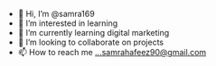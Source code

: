 - 👋 Hi, I’m @samra169
- 👀 I’m interested in learning 
- 🌱 I’m currently learning digital marketing
- 💞️ I’m looking to collaborate on projects
- 📫 How to reach me ...samrahafeez90@gmail.com

<!---
samra169/samra169 is a ✨ special ✨ repository because its `README.md` (this file) appears on your GitHub profile.
You can click the Preview link to take a look at your changes.
--->

